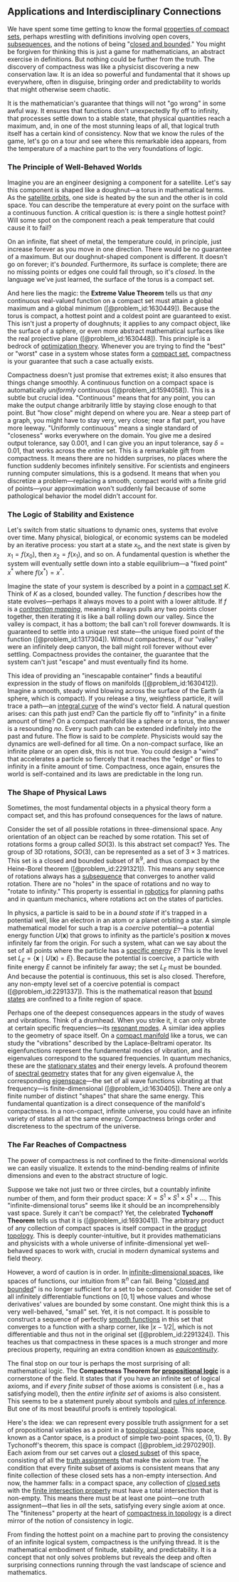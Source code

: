 ## Applications and Interdisciplinary Connections

We have spent some time getting to know the formal [properties of compact sets](@article_id:184695), perhaps wrestling with definitions involving open covers, [subsequences](@article_id:147208), and the notions of being "[closed and bounded](@article_id:140304)." You might be forgiven for thinking this is just a game for mathematicians, an abstract exercise in definitions. But nothing could be further from the truth. The discovery of compactness was like a physicist discovering a new conservation law. It is an idea so powerful and fundamental that it shows up everywhere, often in disguise, bringing order and predictability to worlds that might otherwise seem chaotic.

It is the mathematician's guarantee that things will not "go wrong" in some awful way. It ensures that functions don't unexpectedly fly off to infinity, that processes settle down to a stable state, that physical quantities reach a maximum, and, in one of the most stunning leaps of all, that logical truth itself has a certain kind of consistency. Now that we know the rules of the game, let's go on a tour and see where this remarkable idea appears, from the temperature of a machine part to the very foundations of logic.

### The Principle of Well-Behaved Worlds

Imagine you are an engineer designing a component for a satellite. Let's say this component is shaped like a doughnut—a torus in mathematical terms. As the [satellite orbits](@article_id:174298), one side is heated by the sun and the other is in cold space. You can describe the temperature at every point on the surface with a continuous function. A critical question is: is there a single hottest point? Will some spot on the component reach a peak temperature that could cause it to fail?

On an infinite, flat sheet of metal, the temperature could, in principle, just increase forever as you move in one direction. There would be no guarantee of a maximum. But our doughnut-shaped component is different. It doesn't go on forever; it's *bounded*. Furthermore, its surface is complete; there are no missing points or edges one could fall through, so it's *closed*. In the language we've just learned, the surface of the torus is a compact set.

And here lies the magic: the **Extreme Value Theorem** tells us that *any* continuous real-valued function on a compact set must attain a global maximum and a global minimum ([@problem_id:1630449]). Because the torus is compact, a hottest point and a coldest point are guaranteed to exist. This isn't just a property of doughnuts; it applies to any compact object, like the surface of a sphere, or even more abstract mathematical surfaces like the real projective plane ([@problem_id:1630448]). This principle is a bedrock of [optimization theory](@article_id:144145). Whenever you are trying to find the "best" or "worst" case in a system whose states form a [compact set](@article_id:136463), compactness is your guarantee that such a case actually exists.

Compactness doesn't just promise that extremes exist; it also ensures that things change smoothly. A continuous function on a compact space is automatically *uniformly* continuous ([@problem_id:1594058]). This is a subtle but crucial idea. "Continuous" means that for any point, you can make the output change arbitrarily little by staying close enough to that point. But "how close" might depend on where you are. Near a steep part of a graph, you might have to stay very, very close; near a flat part, you have more leeway. "Uniformly continuous" means a single standard of "closeness" works everywhere on the domain. You give me a desired output tolerance, say $0.001$, and I can give you an input tolerance, say $\delta = 0.01$, that works across the *entire* set. This is a remarkable gift from compactness. It means there are no hidden surprises, no places where the function suddenly becomes infinitely sensitive. For scientists and engineers running computer simulations, this is a godsend. It means that when you discretize a problem—replacing a smooth, compact world with a finite grid of points—your approximation won't suddenly fail because of some pathological behavior the model didn't account for.

### The Logic of Stability and Existence

Let's switch from static situations to dynamic ones, systems that evolve over time. Many physical, biological, or economic systems can be modeled by an iterative process: you start at a state $x_0$, and the next state is given by $x_1 = f(x_0)$, then $x_2 = f(x_1)$, and so on. A fundamental question is whether the system will eventually settle down into a stable equilibrium—a "fixed point" $x^*$ where $f(x^*) = x^*$.

Imagine the state of your system is described by a point in a [compact set](@article_id:136463) $K$. Think of $K$ as a closed, bounded valley. The function $f$ describes how the state evolves—perhaps it always moves to a point with a lower altitude. If $f$ is a *[contraction mapping](@article_id:139495)*, meaning it always pulls any two points closer together, then iterating it is like a ball rolling down our valley. Since the valley is compact, it has a bottom; the ball can't roll forever downwards. It is guaranteed to settle into a unique rest state—the unique fixed point of the function ([@problem_id:1317304]). Without compactness, if our "valley" were an infinitely deep canyon, the ball might roll forever without ever settling. Compactness provides the container, the guarantee that the system can't just "escape" and must eventually find its home.

This idea of providing an "inescapable container" finds a beautiful expression in the study of flows on manifolds ([@problem_id:1630412]). Imagine a smooth, steady wind blowing across the surface of the Earth (a sphere, which is compact). If you release a tiny, weightless particle, it will trace a path—an [integral curve](@article_id:275757) of the wind's vector field. A natural question arises: can this path just end? Can the particle fly off to "infinity" in a finite amount of time? On a compact manifold like a sphere or a torus, the answer is a resounding *no*. Every such path can be extended indefinitely into the past and future. The flow is said to be *complete*. Physicists would say the dynamics are well-defined for all time. On a non-compact surface, like an infinite plane or an open disk, this is not true. You could design a "wind" that accelerates a particle so fiercely that it reaches the "edge" or flies to infinity in a finite amount of time. Compactness, once again, ensures the world is self-contained and its laws are predictable in the long run.

### The Shape of Physical Laws

Sometimes, the most fundamental objects in a physical theory form a compact set, and this has profound consequences for the laws of nature.

Consider the set of all possible rotations in three-dimensional space. Any orientation of an object can be reached by some rotation. This set of rotations forms a group called $SO(3)$. Is this abstract set compact? Yes. The group of 3D rotations, $SO(3)$, can be represented as a set of $3 \times 3$ matrices. This set is a closed and bounded subset of $\mathbb{R}^9$, and thus compact by the Heine-Borel theorem ([@problem_id:2291321]). This means any sequence of rotations always has a [subsequence](@article_id:139896) that converges to another valid rotation. There are no "holes" in the space of rotations and no way to "rotate to infinity." This property is essential in [robotics](@article_id:150129) for planning paths and in quantum mechanics, where rotations act on the states of particles.

In physics, a particle is said to be in a *bound state* if it's trapped in a potential well, like an electron in an atom or a planet orbiting a star. A simple mathematical model for such a trap is a *coercive* potential—a potential energy function $U(\mathbf{x})$ that grows to infinity as the particle's position $\mathbf{x}$ moves infinitely far from the origin. For such a system, what can we say about the set of all points where the particle has a [specific energy](@article_id:270513) $E$? This is the level set $L_E = \{\mathbf{x} \mid U(\mathbf{x}) = E\}$. Because the potential is coercive, a particle with finite energy $E$ cannot be infinitely far away; the set $L_E$ must be bounded. And because the potential is continuous, this set is also closed. Therefore, any non-empty level set of a coercive potential is compact ([@problem_id:2291337]). This is the mathematical reason that [bound states](@article_id:136008) are confined to a finite region of space.

Perhaps one of the deepest consequences appears in the study of waves and vibrations. Think of a drumhead. When you strike it, it can only vibrate at certain specific frequencies—its [resonant modes](@article_id:265767). A similar idea applies to the geometry of space itself. On a [compact manifold](@article_id:158310) like a torus, we can study the "vibrations" described by the Laplace-Beltrami operator. Its eigenfunctions represent the fundamental modes of vibration, and its eigenvalues correspond to the squared frequencies. In quantum mechanics, these are the [stationary states](@article_id:136766) and their energy levels. A profound theorem of [spectral geometry](@article_id:185966) states that for any given eigenvalue $\lambda$, the corresponding [eigenspace](@article_id:150096)—the set of all wave functions vibrating at that frequency—is finite-dimensional ([@problem_id:1630405]). There are only a finite number of distinct "shapes" that share the same energy. This fundamental quantization is a direct consequence of the manifold's compactness. In a non-compact, infinite universe, you could have an infinite variety of states all at the same energy. Compactness brings order and discreteness to the spectrum of the universe.

### The Far Reaches of Compactness

The power of compactness is not confined to the finite-dimensional worlds we can easily visualize. It extends to the mind-bending realms of infinite dimensions and even to the abstract structure of logic.

Suppose we take not just two or three circles, but a countably infinite number of them, and form their product space: $X = S^1 \times S^1 \times S^1 \times \dots$. This "infinite-dimensional torus" seems like it should be an incomprehensibly vast space. Surely it can't be compact? Yet, the celebrated **Tychonoff Theorem** tells us that it is ([@problem_id:1693041]). The arbitrary product of any collection of compact spaces is itself compact in the [product topology](@article_id:154292). This is deeply counter-intuitive, but it provides mathematicians and physicists with a whole universe of infinite-dimensional yet well-behaved spaces to work with, crucial in modern dynamical systems and field theory.

However, a word of caution is in order. In [infinite-dimensional spaces](@article_id:140774), like spaces of functions, our intuition from $\mathbb{R}^n$ can fail. Being "[closed and bounded](@article_id:140304)" is no longer sufficient for a set to be compact. Consider the set of all infinitely differentiable functions on $[0,1]$ whose values and whose derivatives' values are bounded by some constant. One might think this is a very well-behaved, "small" set. Yet, it is not compact. It is possible to construct a sequence of perfectly [smooth functions](@article_id:138448) in this set that converges to a function with a sharp corner, like $|x - 1/2|$, which is not differentiable and thus not in the original set ([@problem_id:2291324]). This teaches us that compactness in these spaces is a much stronger and more precious property, requiring an extra condition known as *[equicontinuity](@article_id:137762)*.

The final stop on our tour is perhaps the most surprising of all: mathematical logic. The **Compactness Theorem for [propositional logic](@article_id:143041)** is a cornerstone of the field. It states that if you have an infinite set of logical axioms, and if *every finite subset* of those axioms is consistent (i.e., has a satisfying model), then the *entire infinite set* of axioms is also consistent. This seems to be a statement purely about symbols and [rules of inference](@article_id:272654). But one of its most beautiful proofs is entirely topological.

Here's the idea: we can represent every possible truth assignment for a set of propositional variables as a point in a [topological space](@article_id:148671). This space, known as a Cantor space, is a product of simple two-point spaces, $\{0, 1\}$. By Tychonoff's theorem, this space is compact ([@problem_id:2970290]). Each axiom from our set carves out a [closed subset](@article_id:154639) of this space, consisting of all the [truth assignments](@article_id:272743) that make the axiom true. The condition that every finite subset of axioms is consistent means that any finite collection of these closed sets has a non-empty intersection. And now, the hammer falls: in a compact space, any collection of [closed sets](@article_id:136674) with the [finite intersection property](@article_id:153237) must have a total intersection that is non-empty. This means there must be at least one point—one truth assignment—that lies in *all* the sets, satisfying every single axiom at once. The "finiteness" property at the heart of [compactness in topology](@article_id:152331) is a direct mirror of the notion of consistency in logic.

From finding the hottest point on a machine part to proving the consistency of an infinite logical system, compactness is the unifying thread. It is the mathematical embodiment of finitude, stability, and predictability. It is a concept that not only solves problems but reveals the deep and often surprising connections running through the vast landscape of science and mathematics.